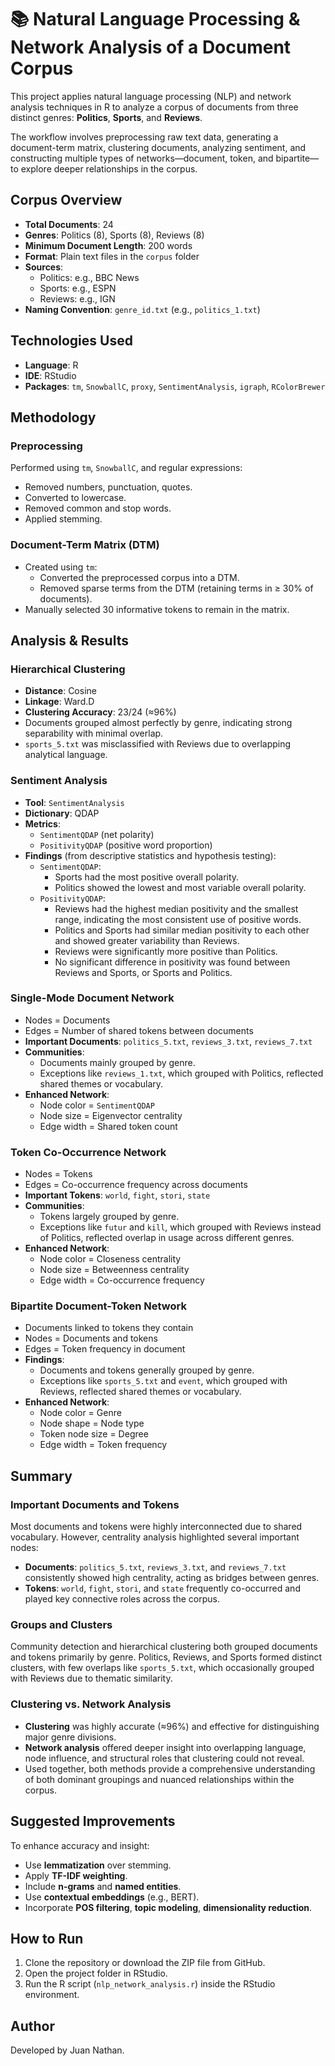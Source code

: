 # 📚 Natural Language Processing & Network Analysis of a Document Corpus

This project applies natural language processing (NLP) and network analysis techniques in R to analyze a corpus of documents from three distinct genres: **Politics**, **Sports**, and **Reviews**.

The workflow involves preprocessing raw text data, generating a document-term matrix, clustering documents, analyzing sentiment, and constructing multiple types of networks—document, token, and bipartite—to explore deeper relationships in the corpus.

## Corpus Overview

- **Total Documents**: 24  
- **Genres**: Politics (8), Sports (8), Reviews (8)  
- **Minimum Document Length**: 200 words  
- **Format**: Plain text files in the `corpus` folder  
- **Sources**:  
  - Politics: e.g., BBC News  
  - Sports: e.g., ESPN  
  - Reviews: e.g., IGN  
- **Naming Convention**: `genre_id.txt` (e.g., `politics_1.txt`)

## Technologies Used

- **Language**: R
- **IDE**: RStudio
- **Packages**: `tm`, `SnowballC`, `proxy`, `SentimentAnalysis`, `igraph`, `RColorBrewer`

## Methodology

### Preprocessing
Performed using `tm`, `SnowballC`, and regular expressions:
- Removed numbers, punctuation, quotes.
- Converted to lowercase.
- Removed common and stop words.
- Applied stemming.

### Document-Term Matrix (DTM)
- Created using `tm`:
  - Converted the preprocessed corpus into a DTM.
  - Removed sparse terms from the DTM (retaining terms in ≥ 30% of documents).
- Manually selected 30 informative tokens to remain in the matrix.

## Analysis & Results

### Hierarchical Clustering
- **Distance**: Cosine  
- **Linkage**: Ward.D  
- **Clustering Accuracy**: 23/24 (≈96%)  
- Documents grouped almost perfectly by genre, indicating strong separability with minimal overlap.
- `sports_5.txt` was misclassified with Reviews due to overlapping analytical language.

### Sentiment Analysis
- **Tool**: `SentimentAnalysis` 
- **Dictionary**: QDAP  
- **Metrics**:  
  - `SentimentQDAP` (net polarity)  
  - `PositivityQDAP` (positive word proportion)  
- **Findings** (from descriptive statistics and hypothesis testing):
  - `SentimentQDAP`:
    - Sports had the most positive overall polarity.
    - Politics showed the lowest and most variable overall polarity.
  - `PositivityQDAP`:
    - Reviews had the highest median positivity and the smallest range, indicating the most consistent use of positive words. 
    - Politics and Sports had similar median positivity to each other and showed greater variability than Reviews.
    - Reviews were significantly more positive than Politics.
    - No significant difference in positivity was found between Reviews and Sports, or Sports and Politics.

### Single-Mode Document Network
- Nodes = Documents  
- Edges = Number of shared tokens between documents   
- **Important Documents**: `politics_5.txt`, `reviews_3.txt`, `reviews_7.txt`  
- **Communities**:  
  - Documents mainly grouped by genre.
  - Exceptions like `reviews_1.txt`, which grouped with Politics, reflected shared themes or vocabulary.
- **Enhanced Network**: 
  - Node color = `SentimentQDAP`
  - Node size = Eigenvector centrality 
  - Edge width = Shared token count

### Token Co-Occurrence Network
- Nodes = Tokens  
- Edges = Co-occurrence frequency across documents  
- **Important Tokens**: `world`, `fight`, `stori`, `state`
- **Communities**: 
  - Tokens largely grouped by genre.
  - Exceptions like `futur` and `kill`, which grouped with Reviews instead of Politics, reflected overlap in usage across different genres.
- **Enhanced Network**: 
  - Node color = Closeness centrality
  - Node size = Betweenness centrality
  - Edge width = Co-occurrence frequency

### Bipartite Document-Token Network
- Documents linked to tokens they contain
- Nodes = Documents and tokens
- Edges = Token frequency in document
- **Findings**:  
  - Documents and tokens generally grouped by genre.
  - Exceptions like `sports_5.txt` and `event`, which grouped with Reviews, reflected shared themes or vocabulary.
- **Enhanced Network**: 
  - Node color = Genre
  - Node shape = Node type
  - Token node size = Degree
  - Edge width = Token frequency

## Summary

### Important Documents and Tokens
Most documents and tokens were highly interconnected due to shared vocabulary. However, centrality analysis highlighted several important nodes:
- **Documents**: `politics_5.txt`, `reviews_3.txt`, and `reviews_7.txt` consistently showed high centrality, acting as bridges between genres.
- **Tokens**: `world`, `fight`, `stori`, and `state` frequently co-occurred and played key connective roles across the corpus.

### Groups and Clusters
Community detection and hierarchical clustering both grouped documents and tokens primarily by genre. Politics, Reviews, and Sports formed distinct clusters, with few overlaps like `sports_5.txt`, which occasionally grouped with Reviews due to thematic similarity.

### Clustering vs. Network Analysis
- **Clustering** was highly accurate (≈96%) and effective for distinguishing major genre divisions.
- **Network analysis** offered deeper insight into overlapping language, node influence, and structural roles that clustering could not reveal.
- Used together, both methods provide a comprehensive understanding of both dominant groupings and nuanced relationships within the corpus.

## Suggested Improvements

To enhance accuracy and insight:
- Use **lemmatization** over stemming.
- Apply **TF-IDF weighting**.
- Include **n-grams** and **named entities**.
- Use **contextual embeddings** (e.g., BERT).
- Incorporate **POS filtering**, **topic modeling**, **dimensionality reduction**.

## How to Run

1. Clone the repository or download the ZIP file from GitHub.
2. Open the project folder in RStudio.
3. Run the R script (`nlp_network_analysis.r`) inside the RStudio environment.

## Author

Developed by Juan Nathan.


















